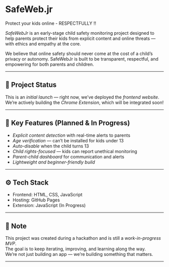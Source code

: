 # SafeWeb.jr
Protect your kids online - RESPECTFULLY !!

*SafeWebJr* is an early-stage child safety monitoring project designed to help parents protect their kids from explicit content and online threats — with ethics and empathy at the core.  

We believe that online safety should never come at the cost of a child’s privacy or autonomy. SafeWebJr is built to be transparent, respectful, and empowering for both parents and children.

---

## 🚀 Project Status

This is an *initial launch* — right now, we’ve deployed the *frontend website*.  
We’re actively building the *Chrome Extension*, which will be integrated soon!

---

## 🌟 Key Features (Planned & In Progress)

- *Explicit content detection* with real-time alerts to parents  
- *Age verification* — can’t be installed for kids under 13  
- *Auto-disable* when the child turns 13  
- *Child rights-focused* — kids can report unethical monitoring  
- *Parent-child dashboard* for communication and alerts  
- *Lightweight and beginner-friendly build*

---

## ⚙ Tech Stack

- Frontend: HTML, CSS, JavaScript  
- Hosting: GitHub Pages  
- Extension: JavaScript (In Progress)

---

## 📌 Note

This project was created during a hackathon and is still a *work-in-progress MVP*.  
The goal is to keep iterating, improving, and learning along the way.  
We’re not just building an app — we’re building something that matters.

---
